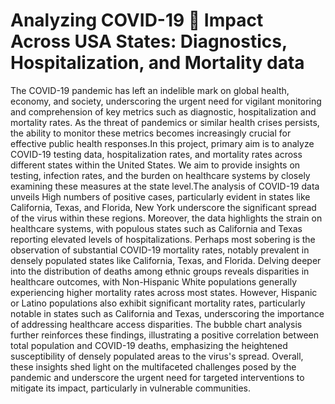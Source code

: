 # Analyzing COVID-19 🦠 Impact Across USA States: Diagnostics, Hospitalization, and Mortality data
The COVID-19 pandemic has left an indelible mark on global health, economy, and society, underscoring the urgent need for vigilant monitoring and comprehension of key metrics such as diagnostic, hospitalization and mortality rates. As the threat of pandemics or similar health crises persists, the ability to monitor these metrics becomes increasingly crucial for effective public health responses.In this project, primary aim is to analyze COVID-19 testing data, hospitalization rates, and mortality rates across different states within the United States. We aim to provide insights on testing, infection rates, and the burden on healthcare systems by closely examining these measures at the state level.The analysis of COVID-19 data unveils High numbers of positive cases, particularly evident in states like California, Texas, and Florida, New York underscore the significant spread of the virus within these regions. Moreover, the data highlights the strain on healthcare systems, with populous states such as California and Texas reporting elevated levels of hospitalizations. Perhaps most sobering is the observation of substantial COVID-19 mortality rates, notably prevalent in densely populated states like California, Texas, and Florida. Delving deeper into the distribution of deaths among ethnic groups reveals disparities in healthcare outcomes, with Non-Hispanic White populations generally experiencing higher mortality rates across most states. However, Hispanic or Latino populations also exhibit significant mortality rates, particularly notable in states such as California and Texas, underscoring the importance of addressing healthcare access disparities. The bubble chart analysis further reinforces these findings, illustrating a positive correlation between total population and COVID-19 deaths, emphasizing the heightened susceptibility of densely populated areas to the virus's spread. Overall, these insights shed light on the multifaceted challenges posed by the pandemic and underscore the urgent need for targeted interventions to mitigate its impact, particularly in vulnerable communities.

<img src="" >
